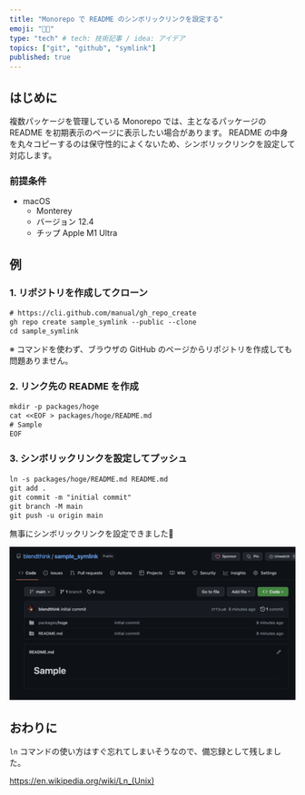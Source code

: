 ```yaml
---
title: "Monorepo で README のシンボリックリンクを設定する"
emoji: "👨‍🏫"
type: "tech" # tech: 技術記事 / idea: アイデア
topics: ["git", "github", "symlink"]
published: true
---
```


## はじめに

複数パッケージを管理している Monorepo では、主となるパッケージの README を初期表示のページに表示したい場合があります。
README の中身を丸々コピーするのは保守性的によくないため、シンボリックリンクを設定して対応します。

### 前提条件

- macOS
  - Monterey
  - バージョン 12.4
  - チップ Apple M1 Ultra

## 例

### 1. リポジトリを作成してクローン

```shell
# https://cli.github.com/manual/gh_repo_create
gh repo create sample_symlink --public --clone
cd sample_symlink
```

※ コマンドを使わず、ブラウザの GitHub のページからリポジトリを作成しても問題ありません。

### 2. リンク先の README を作成

```shell
mkdir -p packages/hoge
cat <<EOF > packages/hoge/README.md
# Sample
EOF
```

### 3. シンボリックリンクを設定してプッシュ

```shell
ln -s packages/hoge/README.md README.md
git add .
git commit -m "initial commit"
git branch -M main
git push -u origin main
```

無事にシンボリックリンクを設定できました🎉

![](/images/2ac55be5d957b4/symlink.png)

## おわりに

`ln` コマンドの使い方はすぐ忘れてしまいそうなので、備忘録として残しました。

https://en.wikipedia.org/wiki/Ln_(Unix)
